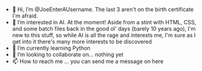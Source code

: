- 👋 Hi, I’m @JoeEnterAUsername. The last 3 aren't on the birth certificate I'm afraid.
- 👀 I’m interested in AI. At the moment! Aside from a stint with HTML, CSS, and some batch files back in the good ol' days (barely 10 years ago), I'm new to this stuff, so while AI is all the rage and interests me, I'm sure as I get into it there's many more interests to be discovered
- 🌱 I’m currently learning Python
- 💞️ I’m looking to collaborate on... nothing yet
- 📫 How to reach me ... you can send me a message on here

<!---
JoeEnterAUsername/JoeEnterAUsername is a ✨ special ✨ repository because its `README.md` (this file) appears on your GitHub profile.
You can click the Preview link to take a look at your changes.
--->
